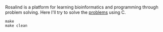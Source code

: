 Rosalind is a platform for learning bioinformatics and programming through problem solving. Here I'll try to solve the [problems](http://rosalind.info/problems/list-view//) using C.

```
make
make clean
```
